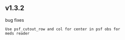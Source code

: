 v1.3.2
-------

bug fixes

    Use psf_cutout_row and col for center in psf obs for
    meds reader
